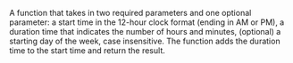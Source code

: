 A function that takes in two required parameters and one optional parameter: a start time in the 12-hour clock format (ending in AM or PM), a duration time that indicates the number of hours and minutes, (optional) a starting day of the week, case insensitive. The function adds the duration time to the start time and return the result.
